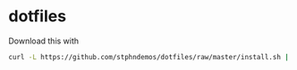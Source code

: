 dotfiles
========

Download this with

```bash
curl -L https://github.com/stphndemos/dotfiles/raw/master/install.sh | sh
```
